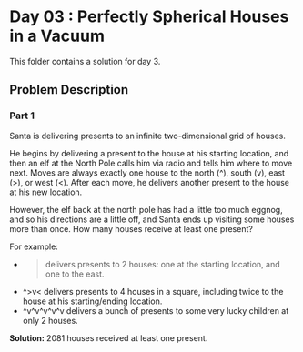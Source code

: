 # Day 03 : Perfectly Spherical Houses in a Vacuum

This folder contains a solution for day 3.

## Problem Description

### Part 1

Santa is delivering presents to an infinite two-dimensional grid of houses.

He begins by delivering a present to the house at his starting location, and then
an elf at the North Pole calls him via radio and tells him where to move next.
Moves are always exactly one house to the north (^), south (v), east (>), or
west (<). After each move, he delivers another present to the house at his new
location.

However, the elf back at the north pole has had a little too much eggnog, and so
his directions are a little off, and Santa ends up visiting some houses more than
once. How many houses receive at least one present?

For example:

  * > delivers presents to 2 houses: one at the starting location, and one to the east.
  * ^>v< delivers presents to 4 houses in a square, including twice to the house at his starting/ending location.
  * ^v^v^v^v^v delivers a bunch of presents to some very lucky children at only 2 houses.

**Solution:** 2081 houses received at least one present.
